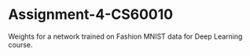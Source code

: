 # Assignment-4-CS60010
Weights for a network trained on Fashion MNIST data for Deep Learning course.
